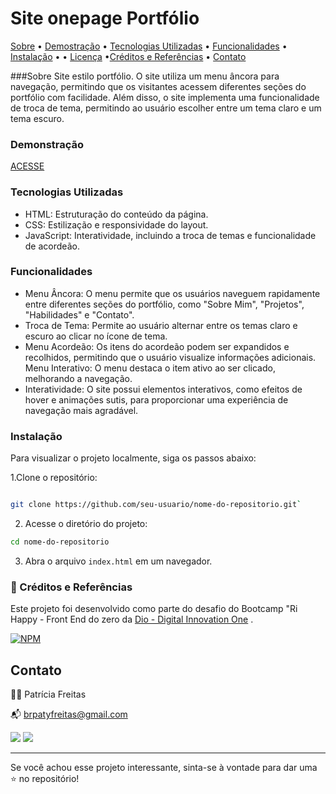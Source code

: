 # Site onepage Portfólio
 
[Sobre](#sobre) • [Demostração](#demostração) • [Tecnologias Utilizadas](#tecnologias-utilizadas) • [Funcionalidades](#funcionalidades) • [Instalação](#instalação) • • [Licença](#licenca) •[Créditos e Referências](#referências) • [Contato](#contato)

###Sobre
Site estilo portfólio. O site utiliza um menu âncora para navegação, permitindo que os visitantes acessem diferentes seções do portfólio com facilidade. Além disso, o site implementa uma funcionalidade de troca de tema, permitindo ao usuário escolher entre um tema claro e um tema escuro.

### Demonstração

<a href="https://patyfreitasbr.github.io/portfolio-patricia-freitas/" target="_blank">ACESSE</a>


### Tecnologias Utilizadas
- HTML: Estruturação do conteúdo da página.
- CSS: Estilização e responsividade do layout.
- JavaScript: Interatividade, incluindo a troca de temas e funcionalidade de acordeão.

### Funcionalidades
- Menu Âncora: O menu permite que os usuários naveguem rapidamente entre diferentes seções do portfólio, como "Sobre Mim", "Projetos", "Habilidades" e "Contato".
- Troca de Tema: Permite ao usuário alternar entre os temas claro e escuro ao clicar no ícone de tema.
- Menu Acordeão: Os itens do acordeão podem ser expandidos e recolhidos, permitindo que o usuário visualize informações adicionais.
Menu Interativo: O menu destaca o item ativo ao ser clicado, melhorando a navegação.
- Interatividade: O site possui elementos interativos, como efeitos de hover e animações sutis, para proporcionar uma experiência de navegação mais agradável.

### Instalação
Para visualizar o projeto localmente, siga os passos abaixo:

1.Clone o repositório:

  ```bash

  git clone https://github.com/seu-usuario/nome-do-repositorio.git`
  ```

2. Acesse o diretório do projeto:

```bash
cd nome-do-repositorio
 ```

3. Abra o arquivo `index.html` em um navegador.

### 📌 Créditos e Referências

Este projeto foi desenvolvido como parte do desafio do Bootcamp "Ri Happy - Front End do zero da [Dio - Digital Innovation One]( https://www.dio.me/sign-up?ref=2772EA2C589E462BB0C382518E0ACBA2) .

[![NPM](https://img.shields.io/npm/l/react)](https://github.com/patyfreitasbr/Google-Search-Page-Clone/blob/main/LICENSE)


## Contato

👩‍💻 Patrícia Freitas

📬 brpatyfreitas@gmail.com

 <a href="https://www.linkedin.com/in/patyfreitasbr"><img src="https://img.shields.io/badge/LinkedIn-0077B5?style=for-the-badge&logo=linkedin&logoColor=white" target="_blank"></a>
  <a href="https://www.instagram.com/patyfreitasbr"><img src="https://img.shields.io/badge/Instagram-E4405F?style=for-the-badge&logo=instagram&logoColor=white" target="_blank"></a>


<hr>

<p>Se você achou esse projeto interessante, sinta-se à vontade para dar uma ⭐ no repositório!<p>
